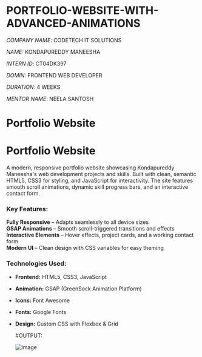 # PORTFOLIO-WEBSITE-WITH-ADVANCED-ANIMATIONS

*COMPANY NAME*: CODETECH IT SOLUTIONS

*NAME:* KONDAPUREDDY MANEESHA

*INTERN ID*: CT04DK397

*DOMIN*: FRONTEND WEB DEVELOPER

*DURATION:* 4 WEEKS

*MENTOR NAME*: NEELA SANTOSH

# Portfolio Website

# Portfolio Website  

A modern, responsive portfolio website showcasing Kondapureddy Maneesha's web development projects and skills. Built with clean, semantic HTML5, CSS3 for styling, and JavaScript for interactivity. The site features smooth scroll animations, dynamic skill progress bars, and an interactive contact form.  

### Key Features:  
 **Fully Responsive** – Adapts seamlessly to all device sizes  
**GSAP Animations** – Smooth scroll-triggered transitions and effects  
**Interactive Elements** – Hover effects, project cards, and a working contact form  
**Modern UI** – Clean design with CSS variables for easy theming  

### Technologies Used:  
- **Frontend:** HTML5, CSS3, JavaScript  
- **Animation:** GSAP (GreenSock Animation Platform)  
- **Icons:** Font Awesome  
- **Fonts:** Google Fonts   
- **Design:** Custom CSS with Flexbox & Grid

  #OUTPUT:
  
  ![Image](https://github.com/user-attachments/assets/efba60b9-1fad-40d8-aea3-49d4cbc14553)  
